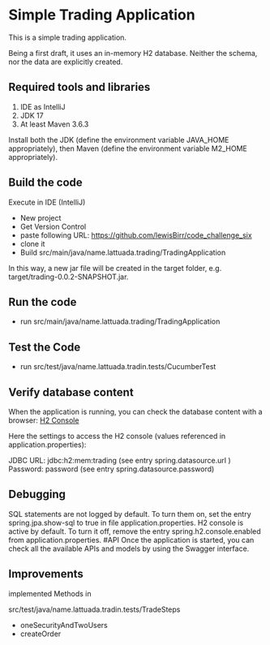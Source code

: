 # Simple Trading Application
This is a simple trading application.

Being a first draft, it uses an in-memory H2 database. Neither the schema, nor the data are explicitly created.

## Required tools and libraries
1. IDE as IntelliJ
2. JDK 17
3. At least Maven 3.6.3

Install both the JDK (define the environment variable JAVA_HOME appropriately), then Maven (define the environment variable M2_HOME appropriately).

## Build the code
Execute in IDE (IntelliJ)

- New project
- Get Version Control
- paste following URL: https://github.com/lewisBirr/code_challenge_six
- clone it
- Build src/main/java/name.lattuada.trading/TradingApplication

In this way, a new jar file will be created in the target folder, e.g. target/trading-0.0.2-SNAPSHOT.jar.

## Run the code

- run  src/main/java/name.lattuada.trading/TradingApplication

## Test the Code

- run src/test/java/name.lattuada.tradin.tests/CucumberTest

## Verify database content
When the application is running, you can check the database content with a browser: [H2 Console](http://localhost:8080/h2-console/login.jsp?jsessionid=46b5dcef5d6b1d3e5b939c9922bfcd7a)

Here the settings to access the H2 console (values referenced in application.properties):

JDBC URL: jdbc:h2:mem:trading (see entry spring.datasource.url )
Password: password (see entry spring.datasource.password)

## Debugging
SQL statements are not logged by default. To turn them on, set the entry spring.jpa.show-sql to true in file application.properties.
H2 console is active by default. To turn it off, remove the entry spring.h2.console.enabled from application.properties.
#API
Once the application is started, you can check all the available APIs and models by using the Swagger interface.

## Improvements
implemented Methods in

src/test/java/name.lattuada.tradin.tests/TradeSteps

- oneSecurityAndTwoUsers
- createOrder
